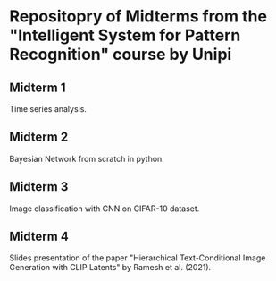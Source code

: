 # Repositopry of Midterms from the "Intelligent System for Pattern Recognition" course by Unipi

## Midterm 1 
Time series analysis.

## Midterm 2
Bayesian Network from scratch in python.

## Midterm 3
Image classification with CNN on CIFAR-10 dataset.

## Midterm 4
Slides presentation of the paper "Hierarchical Text-Conditional Image Generation with CLIP Latents" by Ramesh et al. (2021).